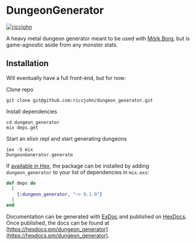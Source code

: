 # DungeonGenerator
[![riccjohn](https://circleci.com/gh/riccjohn/dungeon_generator.svg?style=svg)](https://app.circleci.com/pipelines/github/riccjohn/dungeon_generator)

A heavy metal dungeon generator meant to be used with [Mörk Borg](https://morkborg.com/), but is game-agnostic aside from any monster stats.

## Installation

Will eventually have a full front-end, but for now:

Clone repo
```
git clone git@github.com:riccjohn/dungeon_generator.git
```

Install dependencies
```
cd dungeon_generator
mix deps.get
```

Start an elixir repl and start generating dungeons
```
iex -S mix
DungeonGenerator.generate
```

If [available in Hex](https://hex.pm/docs/publish), the package can be installed
by adding `dungeon_generator` to your list of dependencies in `mix.exs`:

```elixir
def deps do
  [
    {:dungeon_generator, "~> 0.1.0"}
  ]
end
```

Documentation can be generated with [ExDoc](https://github.com/elixir-lang/ex_doc)
and published on [HexDocs](https://hexdocs.pm). Once published, the docs can
be found at [https://hexdocs.pm/dungeon_generator](https://hexdocs.pm/dungeon_generator).


